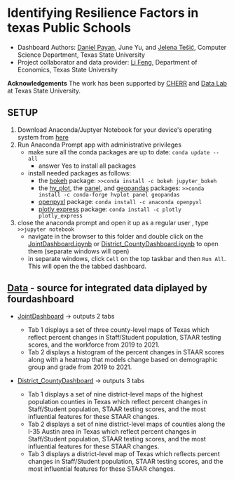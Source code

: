 # Identifying Resilience Factors in texas Public Schools 

* Dashboard Authors: [Daniel Payan](https://github.com/danielpayan13), June Yu, and [Jelena Tešić](jtesic.github.io), Computer Science Department, Texas State University
* Project collaborator and data provider: [Li Feng](https://lifeng.wp.txstate.edu/), Department of Economics, Texas State University 

**Acknowledgements** The work has been supported by [CHERR](https://www.cherr.txst.edu/) and [Data Lab](DataLab12.github.io) at Texas State University. 

## SETUP
  1. Download Anaconda/Juptyer Notebook for your device's operating system from [here](https://www.anaconda.com/products/distribution#Downloads)
  2. Run Anaconda Prompt app with administrative privileges
     * make sure all the conda packages are up to date: ```conda update --all```
       * answer Yes to install all packages   
     * install needed packages as follows: 
       * the [bokeh](https://anaconda.org/bokeh/jupyter_bokeh) package: ```>>conda install -c bokeh jupyter_bokeh```
       * the [hv_plot](https://anaconda.org/conda-forge/hvplot), the [panel](https://anaconda.org/conda-forge/panel), and [geopandas](https://geopandas.org/en/stable/getting_started/install.html) packages: ```>>conda install -c conda-forge hvplot panel geopandas```
       * [openpyxl](https://anaconda.org/anaconda/openpyxl) package: ```conda install -c anaconda openpyxl```
       * [plotly express](https://anaconda.org/plotly/plotly_express) package: ```conda install -c plotly plotly_express```
  3. close the anaconda prompt and open it up as a regular user , type ```>>jupyter notebook```
     * navigate in the browser to this folder and double click on the [JointDashboard.ipynb](JointDashboardh.ipynb) or [District_CountyDashboard.ipynb](District_CountyDashboard.ipynb) to open them (separate windows will open)
     * in separate windows, click `Cell` on the top taskbar and then `Run All`. This will open the the tabbed dashboard.

## [Data](Data) - source for integrated data diplayed by fourdashboard

* [JointDashboard](JointDashboard.ipynb) -> outputs 2 tabs
    * Tab 1 displays a set of three county-level maps of Texas which reflect percent changes in Staff/Student population, STAAR testing scores, and the workforce from 2019 to 2021.
    * Tab 2 displays a histogram of the percent changes in STAAR scores along with a heatmap that models change based on demographic group and grade from 2019 to 2021.

* [District_CountyDashboard](District_CountyDashboard.ipynb) -> outputs 3 tabs
    *  Tab 1 displays a set of nine district-level maps of the highest population counties in Texas which reflect percent changes in Staff/Student population, STAAR testing scores, and the most influential features for these STAAR changes.
    *  Tab 2 displays a set of nine district-level maps of counties along the I-35 Austin area in Texas which reflect percent changes in Staff/Student population, STAAR testing scores, and the most influential features for these STAAR changes.
    *  Tab 3 displays a district-level map of Texas which reflects percent changes in Staff/Student population, STAAR testing scores, and the most influential features for these STAAR changes.
    
